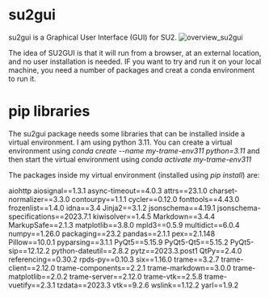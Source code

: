 # su2gui
su2gui is a Graphical User Interface (GUI) for SU2.
![overview_su2gui](https://github.com/bigfooted/su2gui/assets/7050568/c4c8e171-dfeb-4b68-8950-8b4064cafe2e)

The idea of SU2GUI is that it will run from a browser, at an external location, and no user installation is needed. IF you want to try and run it on your local machine, you need a number of packages and creat a conda environment to run it.

# pip libraries

The su2gui package needs some libraries that can be installed inside a virtual environment. I am using python 3.11. You can create a virtual environment using 
*conda create --name my-trame-env311 python=3.11* 
and then start the virtual environment using 
*conda activate my-trame-env311*

The packages inside my virtual environment (installed using *pip install*) are:

aiohttp
aiosignal==1.3.1
async-timeout==4.0.3
attrs==23.1.0
charset-normalizer==3.3.0
contourpy==1.1.1
cycler==0.12.0
fonttools==4.43.0
frozenlist==1.4.0
idna==3.4
Jinja2==3.1.2
jsonschema==4.19.1
jsonschema-specifications==2023.7.1
kiwisolver==1.4.5
Markdown==3.4.4
MarkupSafe==2.1.3
matplotlib==3.8.0
mpld3==0.5.9
multidict==6.0.4
numpy==1.26.0
packaging==23.2
pandas==2.1.1
pex==2.1.148
Pillow==10.0.1
pyparsing==3.1.1
PyQt5==5.15.9
PyQt5-Qt5==5.15.2
PyQt5-sip==12.12.2
python-dateutil==2.8.2
pytz==2023.3.post1
QtPy==2.4.0
referencing==0.30.2
rpds-py==0.10.3
six==1.16.0
trame==3.2.7
trame-client==2.12.0
trame-components==2.2.1
trame-markdown==3.0.0
trame-matplotlib==2.0.2
trame-server==2.12.0
trame-vtk==2.5.8
trame-vuetify==2.3.1
tzdata==2023.3
vtk==9.2.6
wslink==1.12.2
yarl==1.9.2
